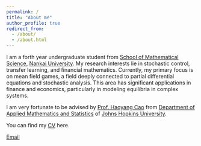 ```yaml
---
permalink: /
title: "About me"
author_profile: true
redirect_from: 
  - /about/
  - /about.html
---
```


I am a forth year undergraduate student from [School of Mathematical Science](https://math.nankai.edu.cn/), [Nankai University](https://www.nankai.edu.cn/). My research interests lie in stochastic control, transfer learning, and financial mathematics. Currently, my primary focus is on mean field games, a field deeply connected to partial differential equations and stochastic analysis. This area has significant applications in finance and economics, particularly in modeling equilibria in complex systems.

I am very fortunate to be advised by [Prof. Haoyang Cao](https://haoyang-cao.github.io/) from [Department of Applied Mathematics and Statistics](https://engineering.jhu.edu/ams/) of [Johns Hopkins University](https://www.jhu.edu/).

You can find my [CV](../assets/Curriculum_Vitae.pdf) here.

[Email](mailto:danielhougy@gmail.com)
